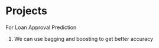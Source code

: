 # Projects

For Loan Approval Prediction 
1) We can use bagging and boosting to get better accuracy 
